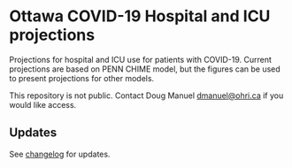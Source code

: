 # Ottawa COVID-19 Hospital and ICU projections

Projections for hospital and ICU use for patients with COVID-19. 
Current projections are based on PENN CHIME model, but the figures can be used to present projections for other models.

This repository is not public. Contact Doug Manuel dmanuel@ohri.ca if you would like access.

## Updates

See [changelog](https://github.com/Big-Life-Lab/Ottawa-COVID-Projection/blob/master/docs/index.Rmd#L140) for updates.
